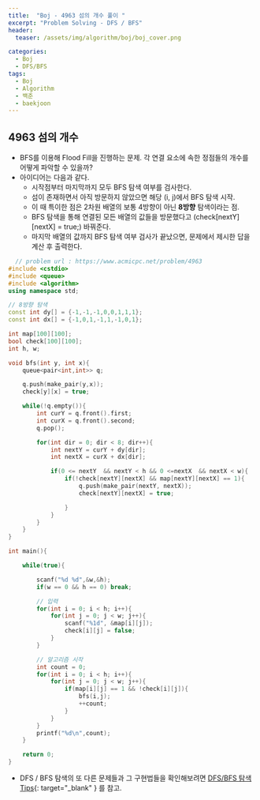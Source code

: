 ```yaml
---
title:  "Boj - 4963 섬의 개수 풀이 "
excerpt: "Problem Solving - DFS / BFS"
header:
  teaser: /assets/img/algorithm/boj/boj_cover.png

categories:
  - Boj
  - DFS/BFS
tags:
  - Boj
  - Algorithm
  - 백준
  - baekjoon
---
```

## 4963 섬의 개수

- BFS를 이용해 Flood Fill을 진행하는 문제. 각 연결 요소에 속한 정점들의 개수를 어떻게 파악할 수 있을까?
- 아이디어는 다음과 같다.
  - 시작점부터 마지막까지 모두 BFS 탐색 여부를 검사한다.
  - 섬이 존재하면서 아직 방문하지 않았으면 해당 (i, j)에서 BFS 탐색 시작.
  - 이 때 특이한 점은 2차원 배열의 보통 4방향이 아닌 __8방향__ 탐색이라는 점.
  - BFS 탐색을 통해 연결된 모든 배열의 값들을 방문했다고 (check[nextY][nextX] = true;) 바꿔준다.
  - 마지막 배열의 값까지 BFS 탐색 여부 검사가 끝났으면, 문제에서 제시한 답을 계산 후 출력한다.

```cpp
  // problem url : https://www.acmicpc.net/problem/4963
#include <cstdio>
#include <queue>
#include <algorithm>
using namespace std;

// 8방향 탐색
const int dy[] = {-1,-1,-1,0,0,1,1,1};
const int dx[] = {-1,0,1,-1,1,-1,0,1};

int map[100][100];
bool check[100][100];
int h, w;

void bfs(int y, int x){
    queue<pair<int,int>> q;

    q.push(make_pair(y,x));
    check[y][x] = true;

    while(!q.empty()){
        int curY = q.front().first;
        int curX = q.front().second;
        q.pop();

        for(int dir = 0; dir < 8; dir++){
            int nextY = curY + dy[dir];
            int nextX = curX + dx[dir];

            if(0 <= nextY  && nextY < h && 0 <=nextX  && nextX < w){
                if(!check[nextY][nextX] && map[nextY][nextX] == 1){
                    q.push(make_pair(nextY, nextX));
                    check[nextY][nextX] = true;

                }
            }
        }
    }
}

int main(){

    while(true){

        scanf("%d %d",&w,&h);
        if(w == 0 && h == 0) break;

        // 입력
        for(int i = 0; i < h; i++){
            for(int j = 0; j < w; j++){
                scanf("%1d", &map[i][j]);
                check[i][j] = false;
            }
        }

        // 알고리즘 시작
        int count = 0;
        for(int i = 0; i < h; i++){
            for(int j = 0; j < w; j++){
                if(map[i][j] == 1 && !check[i][j]){
                    bfs(i,j);
                    ++count;
                }
            }
        }
        printf("%d\n",count);
    }

    return 0;
}
```

- DFS / BFS 탐색의 또 다른 문제들과 그 구현법들을 확인해보려면 [DFS/BFS 탐색 Tips](https://hyunjae-lee.github.io/problem%20solving/DFSandBFS/){: target="_blank" } 를 참고.